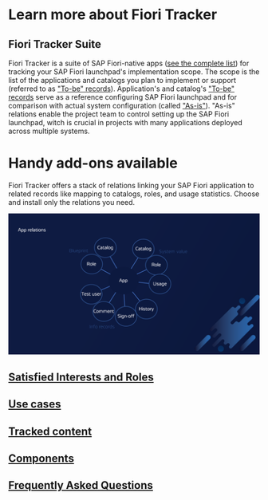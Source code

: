# Learn more about Fiori Tracker

## Fiori Tracker Suite

Fiori Tracker is a suite of SAP Fiori-native apps ([see the complete list](comp-main.md)) for tracking your SAP Fiori launchpad's implementation scope. The scope is the list of the applications and catalogs you plan to implement or support (referred to as ["To-be" records](to-be.md)). Application's and catalog's ["To-be" records](to-be.md) serve as a reference configuring SAP Fiori launchpad and for comparison with actual system configuration (called ["As-is"](as-is.md)). "As-is" relations enable the project team to control setting up the SAP Fiori launchpad, witch is crucial in projects with many applications deployed across multiple systems.

# Handy add-ons available

Fiori Tracker offers a stack of relations linking your SAP Fiori application to related records like mapping to catalogs, roles, and usage statistics. Choose and install only the relations you need.

[![](res/bubbles.png)](res/bubbles.png)

## [Satisfied Interests and Roles](satisfied-intrests-and-roles.md)

## [Use cases](usecases.md)

## [Tracked content](tracked.md)

## [Components](comp-main.md)

## [Frequently Asked Questions](faq.md)
